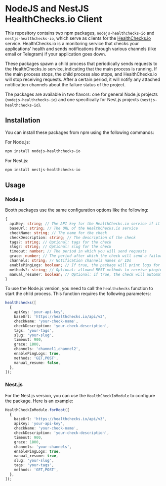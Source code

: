 # NodeJS and NestJS HealthChecks.io Client

This repository contains two npm packages, `nodejs-healthchecks-io` and `nestjs-healthchecks-io`, which serve as clients for the [HealthChecks.io](https://healthchecks.io) service. HealthChecks.io is a monitoring service that checks your applications' health and sends notifications through various channels (like email or Telegram) if your application goes down.

These packages spawn a child process that periodically sends requests to the HealthChecks.io service, indicating that the main process is running. If the main process stops, the child process also stops, and HealthChecks.io will stop receiving requests. After a certain period, it will notify any attached notification channels about the failure status of the project.

The packages are available in two flavors: one for general Node.js projects (`nodejs-healthchecks-io`) and one specifically for Nest.js projects (`nestjs-healthchecks-io`).

## Installation

You can install these packages from npm using the following commands:

For Node.js:
```bash
npm install nodejs-healthchecks-io
```

For Nest.js:
```bash
npm install nestjs-healthchecks-io
```

## Usage

### Node.js
Booth packages use the same configuration options like the following:
```typescript
{
  apiKey: string; // The API key for the HealthChecks.io service if it is self-hosted otherwise it is "https://healthchecks.io/api/v3"
  baseUrl: string; // The URL of the HealthChecks.io service
  checkName: string; // The name for the check
  checkDescription: string; // The description of the check
  tags?: string; // Optional: tags for the check
  slug?: string; // Optional: slug for the check
  timeout: number; // The period in which you will send requests
  grace: number; // The period after which the check will send a failure notification if it doesn't receive any pinging requests
  channels: string; // Notification channels names or IDs
  enablePingLogs: boolean; // If true, the package will print logs for pinging requests
  methods?: string; // Optional: allowed REST methods to receive pinging requests
  manual_resume?: boolean; // Optional: if true, the check will automatically resume if it stopped for a long time and then received a ping request
}
```

To use the Node.js version, you need to call the `healthchecks` function to start the child process. This function requires the following parameters:

```typescript
healthchecks([
  {
    apiKey: 'your-api-key',
    baseUrl: 'https://healthchecks.io/api/v3',
    checkName: 'your-check-name',
    checkDescription: 'your-check-description',
    tags: 'your-tags',
    slug: 'your-slug',
    timeout: 900,
    grace: 1800,
    channels: 'channel1,channel2',
    enablePingLogs: true,
    methods: 'GET,POST',
    manual_resume: false,
  },
]);
```

### Nest.js

For the Nest.js version, you can use the `HealthCheckIoModule` to configure the package. Here is an example:

```typescript
HealthCheckIoModule.forRoot([
  {
    baseUrl: 'https://healthchecks.io/api/v3',
    apiKey: 'your-api-key',
    checkName: 'your-check-name',
    checkDescription: 'your-check-description',
    timeout: 900,
    grace: 1800,
    channels: 'your-channels',
    enablePingLogs: true,
    manual_resume: true,
    slug: 'your-slug',
    tags: 'your-tags',
    methods: 'GET,POST',
  },
]);
```
